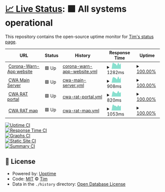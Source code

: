 # [📈 Live Status](https://ein-tim.github.io/uptime-monitoring/): <!--live status--> **🟩 All systems operational**

This repository contains the open-source uptime monitor for [Tim's status page](https://ein-tim.github.io/uptime-monitoring/).

<!--start: status pages-->
<!-- This summary is generated by Upptime (https://github.com/upptime/upptime) -->
<!-- Do not edit this manually, your changes will be overwritten -->
<!-- prettier-ignore -->
| URL | Status | History | Response Time | Uptime |
| --- | ------ | ------- | ------------- | ------ |
| <img alt="" src="https://icons.duckduckgo.com/ip3/www.coronawarn.app.ico" height="13"> [Corona-Warn-App website](https://www.coronawarn.app) | 🟩 Up | [corona-warn-app-website.yml](https://github.com/Ein-Tim/uptime-monitoring/commits/HEAD/history/corona-warn-app-website.yml) | <details><summary><img alt="Response time graph" src="./graphs/corona-warn-app-website/response-time-week.png" height="20"> 1282ms</summary><br><a href="https://Ein-Tim.github.io/uptime-monitoring/history/corona-warn-app-website"><img alt="Response time 1205" src="https://img.shields.io/endpoint?url=https%3A%2F%2Fraw.githubusercontent.com%2FEin-Tim%2Fuptime-monitoring%2FHEAD%2Fapi%2Fcorona-warn-app-website%2Fresponse-time.json"></a><br><a href="https://Ein-Tim.github.io/uptime-monitoring/history/corona-warn-app-website"><img alt="24-hour response time 1396" src="https://img.shields.io/endpoint?url=https%3A%2F%2Fraw.githubusercontent.com%2FEin-Tim%2Fuptime-monitoring%2FHEAD%2Fapi%2Fcorona-warn-app-website%2Fresponse-time-day.json"></a><br><a href="https://Ein-Tim.github.io/uptime-monitoring/history/corona-warn-app-website"><img alt="7-day response time 1282" src="https://img.shields.io/endpoint?url=https%3A%2F%2Fraw.githubusercontent.com%2FEin-Tim%2Fuptime-monitoring%2FHEAD%2Fapi%2Fcorona-warn-app-website%2Fresponse-time-week.json"></a><br><a href="https://Ein-Tim.github.io/uptime-monitoring/history/corona-warn-app-website"><img alt="30-day response time 1163" src="https://img.shields.io/endpoint?url=https%3A%2F%2Fraw.githubusercontent.com%2FEin-Tim%2Fuptime-monitoring%2FHEAD%2Fapi%2Fcorona-warn-app-website%2Fresponse-time-month.json"></a><br><a href="https://Ein-Tim.github.io/uptime-monitoring/history/corona-warn-app-website"><img alt="1-year response time 1205" src="https://img.shields.io/endpoint?url=https%3A%2F%2Fraw.githubusercontent.com%2FEin-Tim%2Fuptime-monitoring%2FHEAD%2Fapi%2Fcorona-warn-app-website%2Fresponse-time-year.json"></a></details> | <details><summary><a href="https://Ein-Tim.github.io/uptime-monitoring/history/corona-warn-app-website">100.00%</a></summary><a href="https://Ein-Tim.github.io/uptime-monitoring/history/corona-warn-app-website"><img alt="All-time uptime 100.00%" src="https://img.shields.io/endpoint?url=https%3A%2F%2Fraw.githubusercontent.com%2FEin-Tim%2Fuptime-monitoring%2FHEAD%2Fapi%2Fcorona-warn-app-website%2Fuptime.json"></a><br><a href="https://Ein-Tim.github.io/uptime-monitoring/history/corona-warn-app-website"><img alt="24-hour uptime 100.00%" src="https://img.shields.io/endpoint?url=https%3A%2F%2Fraw.githubusercontent.com%2FEin-Tim%2Fuptime-monitoring%2FHEAD%2Fapi%2Fcorona-warn-app-website%2Fuptime-day.json"></a><br><a href="https://Ein-Tim.github.io/uptime-monitoring/history/corona-warn-app-website"><img alt="7-day uptime 100.00%" src="https://img.shields.io/endpoint?url=https%3A%2F%2Fraw.githubusercontent.com%2FEin-Tim%2Fuptime-monitoring%2FHEAD%2Fapi%2Fcorona-warn-app-website%2Fuptime-week.json"></a><br><a href="https://Ein-Tim.github.io/uptime-monitoring/history/corona-warn-app-website"><img alt="30-day uptime 100.00%" src="https://img.shields.io/endpoint?url=https%3A%2F%2Fraw.githubusercontent.com%2FEin-Tim%2Fuptime-monitoring%2FHEAD%2Fapi%2Fcorona-warn-app-website%2Fuptime-month.json"></a><br><a href="https://Ein-Tim.github.io/uptime-monitoring/history/corona-warn-app-website"><img alt="1-year uptime 100.00%" src="https://img.shields.io/endpoint?url=https%3A%2F%2Fraw.githubusercontent.com%2FEin-Tim%2Fuptime-monitoring%2FHEAD%2Fapi%2Fcorona-warn-app-website%2Fuptime-year.json"></a></details>
| <img alt="" src="https://icons.duckduckgo.com/ip3/svc90.main.px.t-online.de.ico" height="13"> [CWA Main Server](https://svc90.main.px.t-online.de/) | 🟩 Up | [cwa-main-server.yml](https://github.com/Ein-Tim/uptime-monitoring/commits/HEAD/history/cwa-main-server.yml) | <details><summary><img alt="Response time graph" src="./graphs/cwa-main-server/response-time-week.png" height="20"> 908ms</summary><br><a href="https://Ein-Tim.github.io/uptime-monitoring/history/cwa-main-server"><img alt="Response time 880" src="https://img.shields.io/endpoint?url=https%3A%2F%2Fraw.githubusercontent.com%2FEin-Tim%2Fuptime-monitoring%2FHEAD%2Fapi%2Fcwa-main-server%2Fresponse-time.json"></a><br><a href="https://Ein-Tim.github.io/uptime-monitoring/history/cwa-main-server"><img alt="24-hour response time 1009" src="https://img.shields.io/endpoint?url=https%3A%2F%2Fraw.githubusercontent.com%2FEin-Tim%2Fuptime-monitoring%2FHEAD%2Fapi%2Fcwa-main-server%2Fresponse-time-day.json"></a><br><a href="https://Ein-Tim.github.io/uptime-monitoring/history/cwa-main-server"><img alt="7-day response time 908" src="https://img.shields.io/endpoint?url=https%3A%2F%2Fraw.githubusercontent.com%2FEin-Tim%2Fuptime-monitoring%2FHEAD%2Fapi%2Fcwa-main-server%2Fresponse-time-week.json"></a><br><a href="https://Ein-Tim.github.io/uptime-monitoring/history/cwa-main-server"><img alt="30-day response time 855" src="https://img.shields.io/endpoint?url=https%3A%2F%2Fraw.githubusercontent.com%2FEin-Tim%2Fuptime-monitoring%2FHEAD%2Fapi%2Fcwa-main-server%2Fresponse-time-month.json"></a><br><a href="https://Ein-Tim.github.io/uptime-monitoring/history/cwa-main-server"><img alt="1-year response time 880" src="https://img.shields.io/endpoint?url=https%3A%2F%2Fraw.githubusercontent.com%2FEin-Tim%2Fuptime-monitoring%2FHEAD%2Fapi%2Fcwa-main-server%2Fresponse-time-year.json"></a></details> | <details><summary><a href="https://Ein-Tim.github.io/uptime-monitoring/history/cwa-main-server">100.00%</a></summary><a href="https://Ein-Tim.github.io/uptime-monitoring/history/cwa-main-server"><img alt="All-time uptime 100.00%" src="https://img.shields.io/endpoint?url=https%3A%2F%2Fraw.githubusercontent.com%2FEin-Tim%2Fuptime-monitoring%2FHEAD%2Fapi%2Fcwa-main-server%2Fuptime.json"></a><br><a href="https://Ein-Tim.github.io/uptime-monitoring/history/cwa-main-server"><img alt="24-hour uptime 100.00%" src="https://img.shields.io/endpoint?url=https%3A%2F%2Fraw.githubusercontent.com%2FEin-Tim%2Fuptime-monitoring%2FHEAD%2Fapi%2Fcwa-main-server%2Fuptime-day.json"></a><br><a href="https://Ein-Tim.github.io/uptime-monitoring/history/cwa-main-server"><img alt="7-day uptime 100.00%" src="https://img.shields.io/endpoint?url=https%3A%2F%2Fraw.githubusercontent.com%2FEin-Tim%2Fuptime-monitoring%2FHEAD%2Fapi%2Fcwa-main-server%2Fuptime-week.json"></a><br><a href="https://Ein-Tim.github.io/uptime-monitoring/history/cwa-main-server"><img alt="30-day uptime 100.00%" src="https://img.shields.io/endpoint?url=https%3A%2F%2Fraw.githubusercontent.com%2FEin-Tim%2Fuptime-monitoring%2FHEAD%2Fapi%2Fcwa-main-server%2Fuptime-month.json"></a><br><a href="https://Ein-Tim.github.io/uptime-monitoring/history/cwa-main-server"><img alt="1-year uptime 100.00%" src="https://img.shields.io/endpoint?url=https%3A%2F%2Fraw.githubusercontent.com%2FEin-Tim%2Fuptime-monitoring%2FHEAD%2Fapi%2Fcwa-main-server%2Fuptime-year.json"></a></details>
| <img alt="" src="https://icons.duckduckgo.com/ip3/schnelltestportal.de.ico" height="13"> [CWA RAT portal](https://schnelltestportal.de) | 🟩 Up | [cwa-rat-portal.yml](https://github.com/Ein-Tim/uptime-monitoring/commits/HEAD/history/cwa-rat-portal.yml) | <details><summary><img alt="Response time graph" src="./graphs/cwa-rat-portal/response-time-week.png" height="20"> 820ms</summary><br><a href="https://Ein-Tim.github.io/uptime-monitoring/history/cwa-rat-portal"><img alt="Response time 772" src="https://img.shields.io/endpoint?url=https%3A%2F%2Fraw.githubusercontent.com%2FEin-Tim%2Fuptime-monitoring%2FHEAD%2Fapi%2Fcwa-rat-portal%2Fresponse-time.json"></a><br><a href="https://Ein-Tim.github.io/uptime-monitoring/history/cwa-rat-portal"><img alt="24-hour response time 843" src="https://img.shields.io/endpoint?url=https%3A%2F%2Fraw.githubusercontent.com%2FEin-Tim%2Fuptime-monitoring%2FHEAD%2Fapi%2Fcwa-rat-portal%2Fresponse-time-day.json"></a><br><a href="https://Ein-Tim.github.io/uptime-monitoring/history/cwa-rat-portal"><img alt="7-day response time 820" src="https://img.shields.io/endpoint?url=https%3A%2F%2Fraw.githubusercontent.com%2FEin-Tim%2Fuptime-monitoring%2FHEAD%2Fapi%2Fcwa-rat-portal%2Fresponse-time-week.json"></a><br><a href="https://Ein-Tim.github.io/uptime-monitoring/history/cwa-rat-portal"><img alt="30-day response time 771" src="https://img.shields.io/endpoint?url=https%3A%2F%2Fraw.githubusercontent.com%2FEin-Tim%2Fuptime-monitoring%2FHEAD%2Fapi%2Fcwa-rat-portal%2Fresponse-time-month.json"></a><br><a href="https://Ein-Tim.github.io/uptime-monitoring/history/cwa-rat-portal"><img alt="1-year response time 772" src="https://img.shields.io/endpoint?url=https%3A%2F%2Fraw.githubusercontent.com%2FEin-Tim%2Fuptime-monitoring%2FHEAD%2Fapi%2Fcwa-rat-portal%2Fresponse-time-year.json"></a></details> | <details><summary><a href="https://Ein-Tim.github.io/uptime-monitoring/history/cwa-rat-portal">100.00%</a></summary><a href="https://Ein-Tim.github.io/uptime-monitoring/history/cwa-rat-portal"><img alt="All-time uptime 99.97%" src="https://img.shields.io/endpoint?url=https%3A%2F%2Fraw.githubusercontent.com%2FEin-Tim%2Fuptime-monitoring%2FHEAD%2Fapi%2Fcwa-rat-portal%2Fuptime.json"></a><br><a href="https://Ein-Tim.github.io/uptime-monitoring/history/cwa-rat-portal"><img alt="24-hour uptime 100.00%" src="https://img.shields.io/endpoint?url=https%3A%2F%2Fraw.githubusercontent.com%2FEin-Tim%2Fuptime-monitoring%2FHEAD%2Fapi%2Fcwa-rat-portal%2Fuptime-day.json"></a><br><a href="https://Ein-Tim.github.io/uptime-monitoring/history/cwa-rat-portal"><img alt="7-day uptime 100.00%" src="https://img.shields.io/endpoint?url=https%3A%2F%2Fraw.githubusercontent.com%2FEin-Tim%2Fuptime-monitoring%2FHEAD%2Fapi%2Fcwa-rat-portal%2Fuptime-week.json"></a><br><a href="https://Ein-Tim.github.io/uptime-monitoring/history/cwa-rat-portal"><img alt="30-day uptime 100.00%" src="https://img.shields.io/endpoint?url=https%3A%2F%2Fraw.githubusercontent.com%2FEin-Tim%2Fuptime-monitoring%2FHEAD%2Fapi%2Fcwa-rat-portal%2Fuptime-month.json"></a><br><a href="https://Ein-Tim.github.io/uptime-monitoring/history/cwa-rat-portal"><img alt="1-year uptime 99.97%" src="https://img.shields.io/endpoint?url=https%3A%2F%2Fraw.githubusercontent.com%2FEin-Tim%2Fuptime-monitoring%2FHEAD%2Fapi%2Fcwa-rat-portal%2Fuptime-year.json"></a></details>
| <img alt="" src="https://icons.duckduckgo.com/ip3/map.schnelltestportal.de.ico" height="13"> [CWA RAT map](https://map.schnelltestportal.de) | 🟩 Up | [cwa-rat-map.yml](https://github.com/Ein-Tim/uptime-monitoring/commits/HEAD/history/cwa-rat-map.yml) | <details><summary><img alt="Response time graph" src="./graphs/cwa-rat-map/response-time-week.png" height="20"> 1053ms</summary><br><a href="https://Ein-Tim.github.io/uptime-monitoring/history/cwa-rat-map"><img alt="Response time 1005" src="https://img.shields.io/endpoint?url=https%3A%2F%2Fraw.githubusercontent.com%2FEin-Tim%2Fuptime-monitoring%2FHEAD%2Fapi%2Fcwa-rat-map%2Fresponse-time.json"></a><br><a href="https://Ein-Tim.github.io/uptime-monitoring/history/cwa-rat-map"><img alt="24-hour response time 1088" src="https://img.shields.io/endpoint?url=https%3A%2F%2Fraw.githubusercontent.com%2FEin-Tim%2Fuptime-monitoring%2FHEAD%2Fapi%2Fcwa-rat-map%2Fresponse-time-day.json"></a><br><a href="https://Ein-Tim.github.io/uptime-monitoring/history/cwa-rat-map"><img alt="7-day response time 1053" src="https://img.shields.io/endpoint?url=https%3A%2F%2Fraw.githubusercontent.com%2FEin-Tim%2Fuptime-monitoring%2FHEAD%2Fapi%2Fcwa-rat-map%2Fresponse-time-week.json"></a><br><a href="https://Ein-Tim.github.io/uptime-monitoring/history/cwa-rat-map"><img alt="30-day response time 996" src="https://img.shields.io/endpoint?url=https%3A%2F%2Fraw.githubusercontent.com%2FEin-Tim%2Fuptime-monitoring%2FHEAD%2Fapi%2Fcwa-rat-map%2Fresponse-time-month.json"></a><br><a href="https://Ein-Tim.github.io/uptime-monitoring/history/cwa-rat-map"><img alt="1-year response time 1005" src="https://img.shields.io/endpoint?url=https%3A%2F%2Fraw.githubusercontent.com%2FEin-Tim%2Fuptime-monitoring%2FHEAD%2Fapi%2Fcwa-rat-map%2Fresponse-time-year.json"></a></details> | <details><summary><a href="https://Ein-Tim.github.io/uptime-monitoring/history/cwa-rat-map">100.00%</a></summary><a href="https://Ein-Tim.github.io/uptime-monitoring/history/cwa-rat-map"><img alt="All-time uptime 100.00%" src="https://img.shields.io/endpoint?url=https%3A%2F%2Fraw.githubusercontent.com%2FEin-Tim%2Fuptime-monitoring%2FHEAD%2Fapi%2Fcwa-rat-map%2Fuptime.json"></a><br><a href="https://Ein-Tim.github.io/uptime-monitoring/history/cwa-rat-map"><img alt="24-hour uptime 100.00%" src="https://img.shields.io/endpoint?url=https%3A%2F%2Fraw.githubusercontent.com%2FEin-Tim%2Fuptime-monitoring%2FHEAD%2Fapi%2Fcwa-rat-map%2Fuptime-day.json"></a><br><a href="https://Ein-Tim.github.io/uptime-monitoring/history/cwa-rat-map"><img alt="7-day uptime 100.00%" src="https://img.shields.io/endpoint?url=https%3A%2F%2Fraw.githubusercontent.com%2FEin-Tim%2Fuptime-monitoring%2FHEAD%2Fapi%2Fcwa-rat-map%2Fuptime-week.json"></a><br><a href="https://Ein-Tim.github.io/uptime-monitoring/history/cwa-rat-map"><img alt="30-day uptime 100.00%" src="https://img.shields.io/endpoint?url=https%3A%2F%2Fraw.githubusercontent.com%2FEin-Tim%2Fuptime-monitoring%2FHEAD%2Fapi%2Fcwa-rat-map%2Fuptime-month.json"></a><br><a href="https://Ein-Tim.github.io/uptime-monitoring/history/cwa-rat-map"><img alt="1-year uptime 100.00%" src="https://img.shields.io/endpoint?url=https%3A%2F%2Fraw.githubusercontent.com%2FEin-Tim%2Fuptime-monitoring%2FHEAD%2Fapi%2Fcwa-rat-map%2Fuptime-year.json"></a></details>

<!--end: status pages-->

[![Uptime CI](https://github.com/Ein-Tim/uptime-monitoring/workflows/Uptime%20CI/badge.svg)](https://github.com/Ein-Tim/uptime-monitoring/actions?query=workflow%3A%22Uptime+CI%22) <br>
[![Response Time CI](https://github.com/Ein-Tim/uptime-monitoring/workflows/Response%20Time%20CI/badge.svg)](https://github.com/Ein-Tim/uptime-monitoring/actions?query=workflow%3A%22Response+Time+CI%22) <br>
[![Graphs CI](https://github.com/Ein-Tim/uptime-monitoring/workflows/Graphs%20CI/badge.svg)](https://github.com/Ein-Tim/uptime-monitoring/actions?query=workflow%3A%22Graphs+CI%22) <br>
[![Static Site CI](https://github.com/Ein-Tim/uptime-monitoring/workflows/Static%20Site%20CI/badge.svg)](https://github.com/Ein-Tim/uptime-monitoring/actions?query=workflow%3A%22Static+Site+CI%22) <br>
[![Summary CI](https://github.com/Ein-Tim/uptime-monitoring/workflows/Summary%20CI/badge.svg)](https://github.com/Ein-Tim/uptime-monitoring/actions?query=workflow%3A%22Summary+CI%22)

## 📄 License

- Powered by: [Upptime](https://github.com/upptime/upptime)
- Code: [MIT](./LICENSE) © [Tim](https://github.com/Ein-Tim)
- Data in the `./history` directory: [Open Database License](https://opendatacommons.org/licenses/odbl/1-0/)
